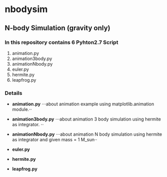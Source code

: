 # nbodysim
## N-body Simulation (gravity only) 

### In this repository contains 6 Pyhton2.7 Script
1. animation.py
2. animation3body.py
3. animationNbody.py
4. euler.py
5. hermite.py
6. leapfrog.py

### Details

*  **animation.py**
⋅⋅⋅about animation example using matplotlib.animation module.⋅⋅

*  **animation3body.py**
⋅⋅⋅about animation 3 body simulation using hermite as integrator. ⋅⋅

*  **animationNbody.py**
⋅⋅⋅about animation N body simulation using hermite as integrator and given mass = 1 M_sun⋅⋅

*  **euler.py**

*  **hermite.py**

*  **leapfrog.py**
